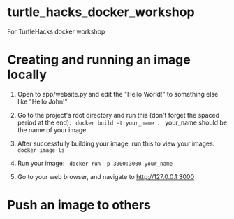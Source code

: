 # turtle_hacks_docker_workshop
For TurtleHacks docker workshop

# Creating and running an image locally
1. Open to app/website.py and edit the "Hello World!" to something else like "Hello John!"

2. Go to the project's root directory and run this (don't forget the spaced period at the end):
<code> docker build -t your_name . </code>
your_name should be the name of your image

3. After successfully building your image, run this to view your images:
<code> docker image ls </code>

4. Run your image:
<code> docker run -p 3000:3000 your_name </code>

5. Go to your web browser, and navigate to http://127.0.0.1:3000

# Push an image to others

